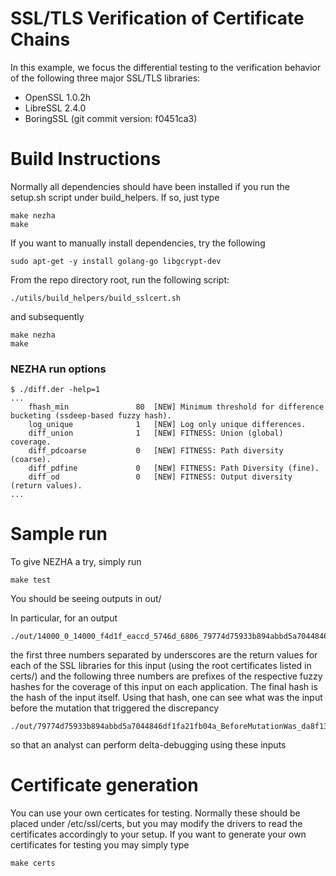# SSL/TLS Verification of Certificate Chains
In this example, we focus the differential testing to the verification behavior
of the following three major SSL/TLS libraries:

* OpenSSL 1.0.2h
* LibreSSL 2.4.0
* BoringSSL (git commit version: f0451ca3)

# Build Instructions

Normally all dependencies should have been installed if you run the setup.sh
script under build_helpers. If so, just type

```
make nezha
make
```

If you want to manually install dependencies, try the following

```
sudo apt-get -y install golang-go libgcrypt-dev
```
From the repo directory root, run the following script:
```
./utils/build_helpers/build_sslcert.sh
```

and subsequently
```
make nezha
make
```

### NEZHA run options
```
$ ./diff.der -help=1
...
    fhash_min            	80	[NEW] Minimum threshold for difference bucketing (ssdeep-based fuzzy hash).
    log_unique           	1	[NEW] Log only unique differences.
    diff_union           	1	[NEW] FITNESS: Union (global) coverage.
    diff_pdcoarse        	0	[NEW] FITNESS: Path diversity (coarse).
    diff_pdfine          	0	[NEW] FITNESS: Path Diversity (fine).
    diff_od              	0	[NEW] FITNESS: Output diversity (return values).
...
```

# Sample run
To give NEZHA a try, simply run

```
make test
```

You should be seeing outputs in out/

In particular, for an output
```
./out/14000_0_14000_f4d1f_eaccd_5746d_6806_79774d75933b894abbd5a7044846df1fa21fb04a
```
the first three numbers separated by underscores are the return values
for each of the SSL libraries for this input (using the root certificates
listed in certs/) and the following three numbers are prefixes of the respective
fuzzy hashes for the coverage of this input on each application. The final hash
is the hash of the input itself. Using that hash, one can see what was the
input before the mutation that triggered the discrepancy
```
./out/79774d75933b894abbd5a7044846df1fa21fb04a_BeforeMutationWas_da8f139fb27befc9fb1105b58fd8fb6406e9cc3b
```
so that an analyst can perform delta-debugging using these inputs

# Certificate generation
You can use your own certicates for testing. Normally these should be placed
under /etc/ssl/certs, but you may modify the drivers to read the certificates
accordingly to your setup.
If you want to generate your own certificates for testing you may simply type
```
make certs
```
